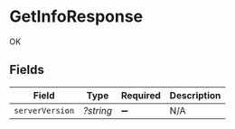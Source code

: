# GetInfoResponse

OK


## Fields

| Field              | Type               | Required           | Description        |
| ------------------ | ------------------ | ------------------ | ------------------ |
| `serverVersion`    | *?string*          | :heavy_minus_sign: | N/A                |